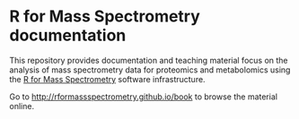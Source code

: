 # R for Mass Spectrometry documentation

This repository provides documentation and teaching material focus on
the analysis of mass spectrometry data for proteomics and metabolomics
using the [R for Mass
Spectrometry](https://www.rformassspectrometry.org/) software
infrastructure.


Go to http://rformassspectrometry.github.io/book to browse the
material online.
